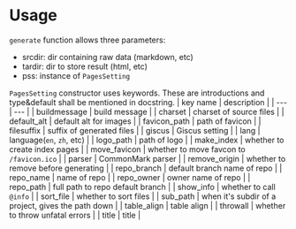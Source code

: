 # Usage
`generate` function allows three parameters:
* srcdir: dir containing raw data (markdown, etc)
* tardir: dir to store result (html, etc)
* pss: instance of `PagesSetting`

`PagesSetting` constructor uses keywords. These are introductions and type&default shall be mentioned in docstring.
| key name | description |
| --- | --- |
| buildmessage | build message |
| charset | charset of source files |
| default_alt | default alt for images |
| favicon_path | path of favicon |
| filesuffix | suffix of generated files |
| giscus | Giscus setting |
| lang | language(`en`, `zh`, etc) |
| logo_path | path of logo |
| make_index | whether to create index pages |
| move_favicon | whether to move favcon to `/favicon.ico` |
| parser | CommonMark parser |
| remove_origin | whether to remove before generating |
| repo_branch | default branch name of repo |
| repo_name | name of repo |
| repo_owner | owner name of repo |
| repo_path | full path to repo default branch |
| show_info | whether to call `@info` |
| sort_file | whether to sort files |
| sub_path | when it's subdir of a project, gives the path down |
| table_align | table align |
| throwall | whether to throw unfatal errors |
| title | title |
